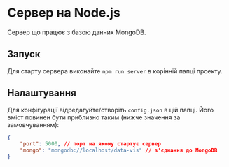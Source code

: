 # Сервер на Node.js

Сервер що працює з базою данних MongoDB.


## Запуск

Для старту сервера виконайте `npm run server` в корінній папці проекту.


## Налаштування

Для конфігурації відредагуйте/створіть `config.json` в цій папці.
Його вміст повинен бути приблизно таким (нижче значення за замовчуванням):

```json
{
    "port": 5000, // порт на якому стартує сервер
    "mongo": "mongodb://localhost/data-vis" // з'єднання до MongoDB
}
```
